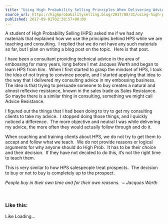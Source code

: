 ```yaml
---
title: "Using High Probability Selling Principles When Delivering Advice"
source_url: https://highprobabilityselling.blog/2017/08/31/using-high-probability-selling-principles-when-delivering-advice
published: 2017-09-01T02:38:57+00:00
---
```

A student of High Probability Selling (HPS) asked me if we had any materials that explained how we use the principles behind HPS while we are teaching and consulting.  I replied that we do not have any such materials so far, but I plan on writing a blog post on the topic.  Here is that post.


I have been a consultant providing technical advice in the area of embossing for many years, long before I met Jacques Werth and began to learn HPS from him.  When I first started to grasp the mindset of HPS, I took the idea of not trying to convince people, and I started applying that idea to the way that I delivered my consulting advice in my embossing business.  The idea is that trying to persuade someone to buy creates a natural and almost reflexive resistance, known in the sales trade as Sales Resistance.  So maybe there is a similar thing in consulting, something we might call Advice Resistance.


I figured out the things that I had been doing to try to get my consulting clients to take my advice.  I stopped doing those things, and I quickly noticed a difference.  The more objective and neutral I was while delivering my advice, the more often they would actually follow through and do it.


When coaching and training clients about HPS, we do not try to get them to accept and follow what we teach.  We do not provide reasons or logical arguments for why anyone should do High Prob.  It has to be their choice and their decision.  If they have not decided to do this, it’s not the right time to teach them.


This is very similar to how HPS salespeople treat prospects.  The decision to buy or not to buy is completely up to the prospect.


*People buy in their own time and for their own reasons.  \~ Jacques Werth*


 


### Like this:

Like Loading...
